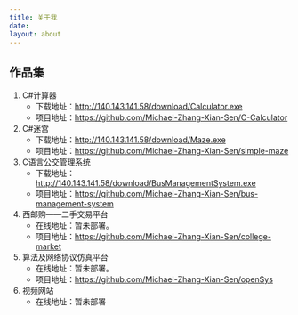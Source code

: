 ```yaml
---
title: 关于我
date:
layout: about
---
```


## 作品集
1. C#计算器
    * 下载地址：http://140.143.141.58/download/Calculator.exe
    * 项目地址：https://github.com/Michael-Zhang-Xian-Sen/C-Calculator
2. C#迷宫
    * 下载地址：http://140.143.141.58/download/Maze.exe
    * 项目地址：https://github.com/Michael-Zhang-Xian-Sen/simple-maze
3. C语言公交管理系统
    * 下载地址：http://140.143.141.58/download/BusManagementSystem.exe
    * 项目地址：https://github.com/Michael-Zhang-Xian-Sen/bus-management-system
4. 西邮购——二手交易平台
    * 在线地址：暂未部署。
    * 项目地址：https://github.com/Michael-Zhang-Xian-Sen/college-market
5. 算法及网络协议仿真平台
    * 在线地址：暂未部署。
    * 项目地址：https://github.com/Michael-Zhang-Xian-Sen/openSys
6. 视频网站
    * 在线地址：暂未部署